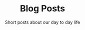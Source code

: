 ---
title: "Blog Posts"
subtitle: "Short posts about our day to day life"
image: 'bio-photo.jpg'
---